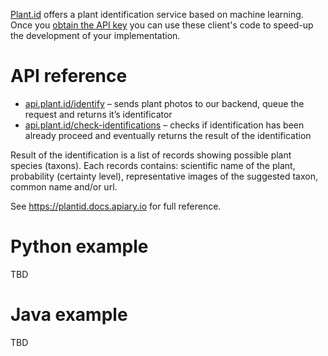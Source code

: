 [Plant.id](https://Plant.id) offers a plant identification service based on machine learning. Once you [obtain the API key](https://web.plant.id/plant-identification-api/) you can use these client's code to speed-up the development of your implementation. 

# API reference
 * [api.plant.id/identify](https://plantid.docs.apiary.io/#reference/0/identification/identify-plant) – sends plant photos to our backend, queue the request and returns it’s identificator
 * [api.plant.id/check-identifications](https://plantid.docs.apiary.io/#reference/0/check/check-identifications) – checks if identification has been already proceed and eventually returns the result of the identification
 
Result of the identification is a list of records showing possible plant species (taxons). Each records contains: scientific name of the plant, probability (certainty level), representative images of the suggested taxon, common name and/or url.
 
See https://plantid.docs.apiary.io for full reference.

# Python example

TBD

# Java example

TBD
